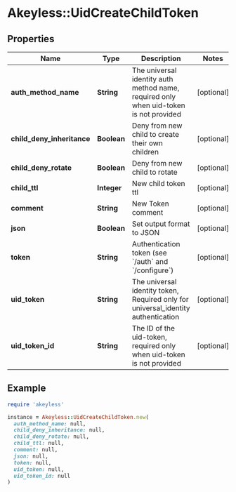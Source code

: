 # Akeyless::UidCreateChildToken

## Properties

| Name | Type | Description | Notes |
| ---- | ---- | ----------- | ----- |
| **auth_method_name** | **String** | The universal identity auth method name, required only when uid-token is not provided | [optional] |
| **child_deny_inheritance** | **Boolean** | Deny from new child to create their own children | [optional] |
| **child_deny_rotate** | **Boolean** | Deny from new child to rotate | [optional] |
| **child_ttl** | **Integer** | New child token ttl | [optional] |
| **comment** | **String** | New Token comment | [optional] |
| **json** | **Boolean** | Set output format to JSON | [optional] |
| **token** | **String** | Authentication token (see &#x60;/auth&#x60; and &#x60;/configure&#x60;) | [optional] |
| **uid_token** | **String** | The universal identity token, Required only for universal_identity authentication | [optional] |
| **uid_token_id** | **String** | The ID of the uid-token, required only when uid-token is not provided | [optional] |

## Example

```ruby
require 'akeyless'

instance = Akeyless::UidCreateChildToken.new(
  auth_method_name: null,
  child_deny_inheritance: null,
  child_deny_rotate: null,
  child_ttl: null,
  comment: null,
  json: null,
  token: null,
  uid_token: null,
  uid_token_id: null
)
```

